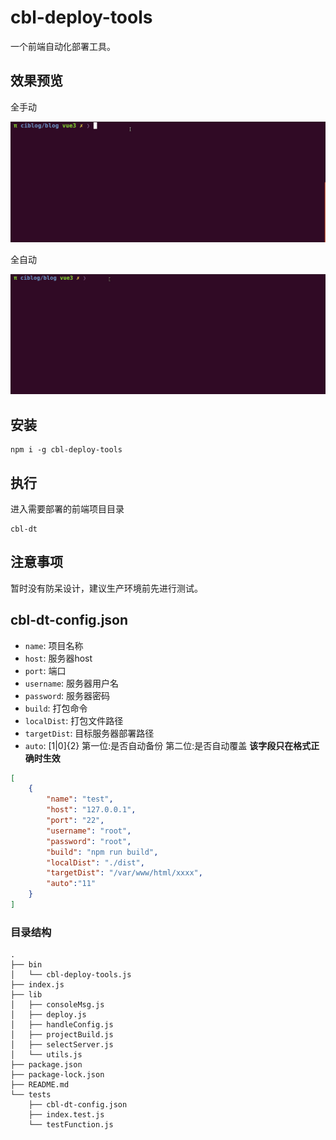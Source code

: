 # cbl-deploy-tools

一个前端自动化部署工具。

## 效果预览

全手动

![预览](https://raw.githubusercontent.com/catbuli/picture/master/cbl-deploy-tools/cbl-deploy-tools-example.gif)

全自动

![预览](https://raw.githubusercontent.com/catbuli/picture/master/cbl-deploy-tools/cbl-deploy-tools-auto-example.gif)

## 安装

```shell
npm i -g cbl-deploy-tools
```

## 执行

进入需要部署的前端项目目录

```shell
cbl-dt
```

## 注意事项

暂时没有防呆设计，建议生产环境前先进行测试。

## cbl-dt-config.json

- `name`: 项目名称
- `host`: 服务器host
- `port`: 端口
- `username`: 服务器用户名
- `password`: 服务器密码
- `build`: 打包命令
- `localDist`: 打包文件路径
- `targetDist`: 目标服务器部署路径
- `auto`: [1|0]{2} 第一位:是否自动备份 第二位:是否自动覆盖 **该字段只在格式正确时生效**

```json
[
    {
        "name": "test",
        "host": "127.0.0.1",
        "port": "22",
        "username": "root",
        "password": "root",
        "build": "npm run build",
        "localDist": "./dist",
        "targetDist": "/var/www/html/xxxx",
        "auto":"11"
    }
]
```

### 目录结构

```docs
.
├── bin
│   └── cbl-deploy-tools.js
├── index.js
├── lib
│   ├── consoleMsg.js
│   ├── deploy.js
│   ├── handleConfig.js
│   ├── projectBuild.js
│   ├── selectServer.js
│   └── utils.js
├── package.json
├── package-lock.json
├── README.md
└── tests
    ├── cbl-dt-config.json
    ├── index.test.js
    └── testFunction.js
```
